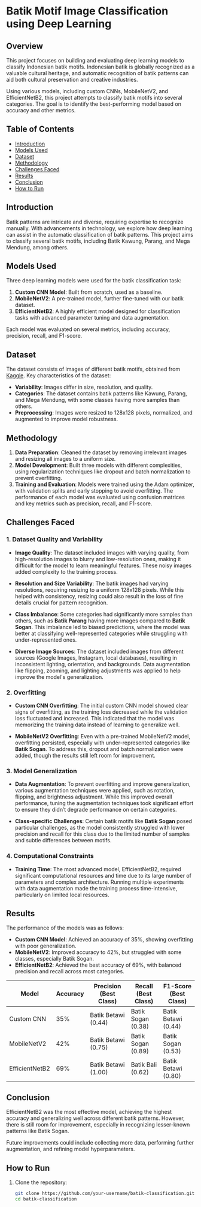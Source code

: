 # Batik Motif Image Classification using Deep Learning

## Overview
This project focuses on building and evaluating deep learning models to classify Indonesian batik motifs. Indonesian batik is globally recognized as a valuable cultural heritage, and automatic recognition of batik patterns can aid both cultural preservation and creative industries.

Using various models, including custom CNNs, MobileNetV2, and EfficientNetB2, this project attempts to classify batik motifs into several categories. The goal is to identify the best-performing model based on accuracy and other metrics.

## Table of Contents
- [Introduction](#introduction)
- [Models Used](#models-used)
- [Dataset](#dataset)
- [Methodology](#methodology)
- [Challenges Faced](#challenges-faced)
- [Results](#results)
- [Conclusion](#conclusion)
- [How to Run](#how-to-run)

## Introduction
Batik patterns are intricate and diverse, requiring expertise to recognize manually. With advancements in technology, we explore how deep learning can assist in the automatic classification of batik patterns. This project aims to classify several batik motifs, including Batik Kawung, Parang, and Mega Mendung, among others.

## Models Used
Three deep learning models were used for the batik classification task:
1. **Custom CNN Model**: Built from scratch, used as a baseline.
2. **MobileNetV2**: A pre-trained model, further fine-tuned with our batik dataset.
3. **EfficientNetB2**: A highly efficient model designed for classification tasks with advanced parameter tuning and data augmentation.

Each model was evaluated on several metrics, including accuracy, precision, recall, and F1-score.

## Dataset
The dataset consists of images of different batik motifs, obtained from [Kaggle](https://www.kaggle.com/dionisiusdh/indonesian-batik-motifs). Key characteristics of the dataset:
- **Variability**: Images differ in size, resolution, and quality.
- **Categories**: The dataset contains batik patterns like Kawung, Parang, and Mega Mendung, with some classes having more samples than others.
- **Preprocessing**: Images were resized to 128x128 pixels, normalized, and augmented to improve model robustness.

## Methodology
1. **Data Preparation**: Cleaned the dataset by removing irrelevant images and resizing all images to a uniform size.
2. **Model Development**: Built three models with different complexities, using regularization techniques like dropout and batch normalization to prevent overfitting.
3. **Training and Evaluation**: Models were trained using the Adam optimizer, with validation splits and early stopping to avoid overfitting. The performance of each model was evaluated using confusion matrices and key metrics such as precision, recall, and F1-score.

## Challenges Faced

### 1. Dataset Quality and Variability
- **Image Quality**: The dataset included images with varying quality, from high-resolution images to blurry and low-resolution ones, making it difficult for the model to learn meaningful features. These noisy images added complexity to the training process.
  
- **Resolution and Size Variability**: The batik images had varying resolutions, requiring resizing to a uniform 128x128 pixels. While this helped with consistency, resizing could also result in the loss of fine details crucial for pattern recognition.

- **Class Imbalance**: Some categories had significantly more samples than others, such as **Batik Parang** having more images compared to **Batik Sogan**. This imbalance led to biased predictions, where the model was better at classifying well-represented categories while struggling with under-represented ones.

- **Diverse Image Sources**: The dataset included images from different sources (Google Images, Instagram, local databases), resulting in inconsistent lighting, orientation, and backgrounds. Data augmentation like flipping, zooming, and lighting adjustments was applied to help improve the model's generalization.

### 2. Overfitting
- **Custom CNN Overfitting**: The initial custom CNN model showed clear signs of overfitting, as the training loss decreased while the validation loss fluctuated and increased. This indicated that the model was memorizing the training data instead of learning to generalize well.

- **MobileNetV2 Overfitting**: Even with a pre-trained MobileNetV2 model, overfitting persisted, especially with under-represented categories like **Batik Sogan**. To address this, dropout and batch normalization were added, though the results still left room for improvement.

### 3. Model Generalization
- **Data Augmentation**: To prevent overfitting and improve generalization, various augmentation techniques were applied, such as rotation, flipping, and brightness adjustment. While this improved overall performance, tuning the augmentation techniques took significant effort to ensure they didn’t degrade performance on certain categories.

- **Class-specific Challenges**: Certain batik motifs like **Batik Sogan** posed particular challenges, as the model consistently struggled with lower precision and recall for this class due to the limited number of samples and subtle differences between motifs.

### 4. Computational Constraints
- **Training Time**: The most advanced model, EfficientNetB2, required significant computational resources and time due to its large number of parameters and complex architecture. Running multiple experiments with data augmentation made the training process time-intensive, particularly on limited local resources.

## Results
The performance of the models was as follows:
- **Custom CNN Model**: Achieved an accuracy of 35%, showing overfitting with poor generalization.
- **MobileNetV2**: Improved accuracy to 42%, but struggled with some classes, especially Batik Sogan.
- **EfficientNetB2**: Achieved the best accuracy of 69%, with balanced precision and recall across most categories.

| Model           | Accuracy | Precision (Best Class) | Recall (Best Class) | F1-Score (Best Class) |
|-----------------|----------|------------------------|---------------------|-----------------------|
| Custom CNN      | 35%      | Batik Betawi (0.44)     | Batik Sogan (0.38)  | Batik Betawi (0.44)   |
| MobileNetV2     | 42%      | Batik Betawi (0.75)     | Batik Sogan (0.89)  | Batik Sogan (0.53)    |
| EfficientNetB2  | 69%      | Batik Betawi (1.00)     | Batik Bali (0.62)   | Batik Betawi (0.80)   |

## Conclusion
EfficientNetB2 was the most effective model, achieving the highest accuracy and generalizing well across different batik patterns. However, there is still room for improvement, especially in recognizing lesser-known patterns like Batik Sogan.

Future improvements could include collecting more data, performing further augmentation, and refining model hyperparameters.

## How to Run
1. Clone the repository:
   ```bash
   git clone https://github.com/your-username/batik-classification.git
   cd batik-classification

